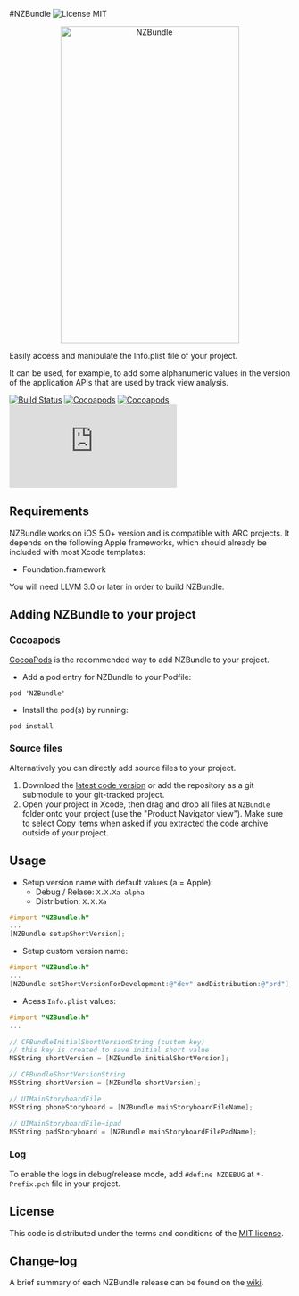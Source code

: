 #NZBundle ![License MIT](https://go-shields.herokuapp.com/license-MIT-blue.png)

<p align="center">
  <img src="http://s24.postimg.org/r7y1jch1h/NZBundle.png" alt="NZBundle" title="NZBundle" width="320" height="568">
</p>

Easily access and manipulate the Info.plist file of your project.

It can be used, for example, to add some alphanumeric values ​​in the version of the application APIs that are used by track view analysis.

[![Build Status](https://api.travis-ci.org/NZN/NZBundle.png)](https://api.travis-ci.org/NZN/NZBundle.png)
[![Cocoapods](https://cocoapod-badges.herokuapp.com/v/NZBundle/badge.png)](http://beta.cocoapods.org/?q=name%3Anzbundle%2A)
[![Cocoapods](https://cocoapod-badges.herokuapp.com/p/NZBundle/badge.png)](http://beta.cocoapods.org/?q=name%3Anzbundle%2A)
[![Analytics](https://ga-beacon.appspot.com/UA-48753665-1/NZN/NZBundle/README.md)](https://github.com/igrigorik/ga-beacon)

## Requirements

NZBundle works on iOS 5.0+ version and is compatible with ARC projects. It depends on the following Apple frameworks, which should already be included with most Xcode templates:

* Foundation.framework

You will need LLVM 3.0 or later in order to build NZBundle.

## Adding NZBundle to your project

### Cocoapods

[CocoaPods](http://cocoapods.org) is the recommended way to add NZBundle to your project.

* Add a pod entry for NZBundle to your Podfile:

```
pod 'NZBundle'
```

* Install the pod(s) by running:

```
pod install
```

### Source files

Alternatively you can directly add source files to your project.

1. Download the [latest code version](https://github.com/NZN/NZBundle/archive/master.zip) or add the repository as a git submodule to your git-tracked project.
2. Open your project in Xcode, then drag and drop all files at `NZBundle` folder onto your project (use the "Product Navigator view"). Make sure to select Copy items when asked if you extracted the code archive outside of your project.

## Usage

* Setup version name with default values (a = Apple):
	* Debug / Relase: `X.X.Xa alpha`
	* Distribution: `X.X.Xa`

```objective-c
#import "NZBundle.h"
...
[NZBundle setupShortVersion];
```

* Setup custom version name:
	
```objective-c
#import "NZBundle.h"
...
[NZBundle setShortVersionForDevelopment:@"dev" andDistribution:@"prd"];
```

* Acess `Info.plist` values:
	
```objective-c
#import "NZBundle.h"
...

// CFBundleInitialShortVersionString (custom key)
// this key is created to save initial short value
NSString shortVersion = [NZBundle initialShortVersion];

// CFBundleShortVersionString
NSString shortVersion = [NZBundle shortVersion];

// UIMainStoryboardFile
NSString phoneStoryboard = [NZBundle mainStoryboardFileName];

// UIMainStoryboardFile~ipad
NSString padStoryboard = [NZBundle mainStoryboardFilePadName];
```

### Log

To enable the logs in debug/release mode, add `#define NZDEBUG` at `*-Prefix.pch` file in your project.

## License

This code is distributed under the terms and conditions of the [MIT license](LICENSE).

## Change-log

A brief summary of each NZBundle release can be found on the [wiki](https://github.com/NZN/NZBundle/wiki/Change-log).
